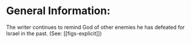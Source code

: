 # General Information:

The writer continues to remind God of other enemies he has defeated for Israel in the past. (See: [[figs-explicit]])